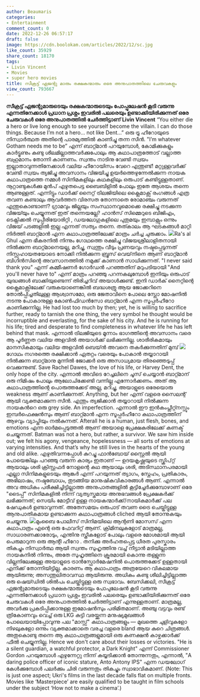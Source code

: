 ```yaml
---
author: Beaumaris
categories:
- Entertainment
comment_count: 0
date: 2022-12-26 06:57:17
draft: false
image: https://cdn.boolokam.com/articles/2022/12/sc.jpg
like_count: 35929
share_count: 18170
tags:
- Livin Vincent
- Movies
- super hero movies
title: സീക്രട്ട് ഏജന്റു മാരും രക്ഷകന്മാരും ഒരേ അനുപാതത്തിലെ ചേരുവകളും
view_count: 793667
---
```


**സീക്രട്ട് ഏജന്റുമാരുടെയും രക്ഷകന്മാരുടെയും പോപ്പുലേഷൻ കൂടി വരുന്നു എന്നതിനേക്കാൾ പ്രധാന പ്രശ്നം ഇവരിൽ പലരെയും ഉണ്ടാക്കിയിരിക്കുന്നത് ഒരേ ചേരുവകൾ ഒരേ അനുപാതത്തിൽ ചേർത്തിട്ടാണ്** **Livin Vincent** “You either die a hero or live long enough to see yourself become the villain. I can do those things. Because I’m not a hero… not like Dent…” ഒരു ട്രൂ ഹീറോയുടെ നിസ്വാർത്ഥത അതിന്റെ പാരമ്യത്തിൽ കാണിച്ചു തന്ന സീൻ. "I’m whatever Gotham needs me to be” എന്ന് ബാറ്റ്മാൻ പറയുമ്പോൾ, കോമിക്കുകളും കാർട്ടൂണും കണ്ടു ശീലമില്ലാത്തവർക്കുപോലും ആ കഥാപാത്രത്തോട് വല്ലാത്ത ബഹുമാനം തോന്നി കാണണം. സ്വന്തം നാടിനു വേണ്ടി സ്വയം ഇല്ലാതാവുന്നതിനേക്കാൾ വലിയ ഹീറോയിസം വേറെ എന്തുണ്ട്! മറ്റുള്ളവർക്ക് വേണ്ടി സ്വയം ത്യജിച്ചു അവസാനം വിജയിച്ചു ഉയർത്തെഴുന്നേൽക്കുന്ന നായക കഥാപാത്രത്തെ നമ്മൾ സിനിമകളിലും കഥകളിലും ഒരുപാട് കണ്ടിട്ടുള്ളതാണ്. നൂറ്റാണ്ടുകൾക്കു മുൻപ് എഴുതപെട്ട ബൈബിളിൽ പോലും ഇതേ ആശയം തന്നെ ആണുള്ളത്. എന്നിട്ടും ഡാർക്ക് നൈറ്റ് ട്രിലജിയിലെ ക്ലൈമാക്സ് രംഗങ്ങൾ എത്ര തവണ കണ്ടാലും ആവർത്തന വിരസത തോന്നാതെ രോമാഞ്ചം വരുന്നത് എന്തുകൊണ്ടാണ്? ഗ്രാമവും ജില്ലയും സംസ്ഥാനവുമൊക്കെ രക്ഷിച്ചു നടക്കുന്ന വിജയ്‍യും ചെയ്യുന്നത് ഇത് തന്നെയല്ലേ? ഹാൻസ് സിമ്മെറുടെ ബിജിഎം, ടെക്നിക്കൽ സുപ്പീരിയോരിറ്റി , ഡയലോഗുകളിലെ പുതുമയും ഇമ്പാക്റ്റും ഒന്നും വിജയ് പടങ്ങളിൽ ഇല്ല എന്നത് സത്യം തന്നെ. തത്കാലം ആ ഘടകങ്ങൾ മാറ്റി നിർത്തി ബാറ്റ്മാൻ എന്ന കഥാപാത്രത്തിലേക്ക് മാത്രം ചർച്ച ചുരുക്കാം. ![](https://cdn.boolokam.com/articles/2022/12/sc.jpg)Ra's al Ghul എന്ന ഭീകരനിൽ നിന്നും ഗോഥത്തെ രക്ഷിച്ചു വിജയശ്രീലാളിതനായി നിൽക്കുന്ന ബാറ്റ്മാനെയല്ല, മറിച്ചു, സ്വന്തും വീടും പ്രണയവും നഷ്ടപ്പെടുന്നത് നിസ്സഹായതയോടെ നോക്കി നിൽക്കുന്ന ബ്രൂസ് വെയ്‌നിനെ ആണ് ബാറ്റ്മാൻ ബിഗിൻസിന്റെ അവസാനത്തിൽ നമുക്ക് കാണാൻ സാധിക്കുന്നത്. "I never said thank you" എന്ന് കമ്മീഷണർ ഗോർഡൻ പറഞ്ഞതിന് മറുപടിയായി "And you'll never have to" എന്ന് മാത്രം പറഞ്ഞു പറന്നകലുമ്പോൾ ഇനിയും ഒരുപാട് യുദ്ധങ്ങൾ ബാക്കിയുണ്ടെന്ന് തിരിച്ചറിവ് അയാൾക്കുണ്ട്. ഇനി ഡാർക് നൈറ്റിന്റെ ക്ലൈമാക്സിലേക്ക് വരുകയാണെങ്കിൽ ബദ്ധശത്രു ആയ ജോക്കറിനെ തോൽപ്പിച്ചതിലുള്ള ആശ്വാസമോ, ഒരു ജേതാവിനെ പോലെ സ്ലോ മോഷനിൽ നടന്നു പോകാനുള്ള കോൺഫിഡൻസോ ബാറ്റ്മാൻ എന്ന സൂപ്പർഹീറോ കാണിക്കുന്നില്ല. He had lost too much by then; yet, he is willing to sacrifice further, ready to tarnish the one thing, the very symbol he thought would be incorruptible and everlasting, for the sake of his city. And he is running for his life; tired and desperate to find completeness in whatever life he has left behind that mask. എന്നാൽ ട്രിലജിയുടെ മൂന്നാം ഭാഗത്തിന്റെ അവസാനം വരെ ആ പൂർണ്ണത വലിയ അളവിൽ അയാൾക്ക്‌ ലഭിക്കുന്നില്ല. ശാരീരികമായും മാനസികമായും വലിയ അളവിൽ ബെയ്ൻ അവനെ തകർക്കുന്നതിന് മുമ്പ് ![](https://cdn.boolokam.com/articles/2022/12/ddadada-1024x577.webp)ഗോഥം നഗരത്തെ രക്ഷിക്കാൻ ഏതറ്റം വരെയും പോകാൻ തയ്യാറായി നിൽക്കുന്ന ബാറ്റ്മാനു മുന്നിൽ ജോക്കർ ഒരു അസാധ്യമായ തിരഞ്ഞെടുപ്പ് വെക്കുന്നുണ്ട്. Save Rachel Dawes, the love of his life, or Harvey Dent, the only hope of the city. എന്നാൽ അവിടെ റേച്ചലിനെ ചൂസ് ചെയ്യാൻ ബാറ്റ്മാന് ഒരു നിമിഷം പോലും ആലോചിക്കേണ്ടി വന്നില്ല എന്നോർക്കണം. അത് ആ കഥാപാത്രത്തിന്റെ പൊരുത്തക്കേട് അല്ല, മറിച്ചു, അയാളുടെ ഒരേയൊരു weakness ആണ് കാണിക്കുന്നത്. Anything, but her എന്ന് വളരെ സൈലന്റ് ആയി വ്യക്തമാക്കുന്ന സീൻ. എന്തും ത്യജിക്കാൻ തയ്യാറായി നിൽക്കുന്ന നായകൻറെ ഒരു grey side. An imperfection. എന്നാൽ ഈ ഇൻകംപ്ലീറ്റ്നസ്സും ഇമ്പർഫെക്ഷൻസും ആണ് ബാറ്റ്മാൻ എന്ന സൂപ്പർഹീറോ കഥാപാത്രത്തിന് ആഴവും വ്യാപ്തിയും നൽകുന്നത്. Afterall he is a human, just flesh, bones, and emotions എന്ന ഓർമപ്പെടുത്തൽ ആണ് അയാളെ പ്രേക്ഷകരിലേക്ക് കണക്ട് ചെയ്യുന്നത്. Batman was not a hero, but rather, a survivor. We saw him inside out; we felt his agony, vengeance, hopelessness — all sorts of emotions at varying intensities. And that’s why he still lives in the hearts of the young and old alike. എഴുതിവന്നപ്പോൾ കുറച്ചു ഫാൻബോയ് സ്റ്റൈൽ ആയി പോയെങ്കിലും പറഞ്ഞു വരുന്ന കാര്യം ഇതാണ് — ഉദയകൃഷ്ണയുടെ സ്ക്രിപ്റ്റ് ആയാലും ശരി ക്രിസ്റ്റഫർ നോളന്റെ കഥ ആയാലും ശരി, അടിസ്ഥാനപരമായി എല്ലാ സിനിമകളുടെയും ആങ്കർ എന്ന് പറയുന്നത് ത്യാഗം, സ്നേഹം, പ്രതികാരം, അഭിലാഷം, നഷ്ടബോധം, തുടങ്ങിയ മാനുഷികവികാരങ്ങൾ ആണ്. എന്നാൽ അവ അധികം പരീക്ഷിച്ചിട്ടില്ലാത്ത അനുപാതങ്ങളിൽ കൂട്ടിച്ചേർക്കുമ്പോഴാണ് ഒരേ "ടൈപ്പ്" സിനിമകളിൽ നിന്ന് വ്യത്യസ്തമായ അനുഭവങ്ങൾ പ്രേക്ഷകർക്ക് ലഭിക്കുന്നത്; സെയിം മോട്ടീവ് ഉള്ള നായകന്മാർക്ക്/നായികമാർക്ക് പല ഷേഡുകൾ ഉണ്ടാവുന്നത്. അതേസമയം ഒരുപാട് തവണ ട്രൈ ചെയ്തിട്ടുള്ള ആനുപാതികമായ ഉണ്ടാക്കുന്ന കഥാപാത്രങ്ങൾ cliched ആയി തോന്നുകയും ചെയ്യുന്നു. ![](https://cdn.boolokam.com/articles/2022/12/wffww.webp)മുംബൈ പോലീസ് സിനിമയിലെ ആന്റണി മോസസ് എന്ന കഥാപാത്രം എന്റെ ഒരു ഫേവറിറ്റ് ആണ്. ക്രിമിനലുകളോട് മാത്രമല്ല, സാധാരണക്കാരോടും, എന്തിനു സ്ത്രീകളോട് പോലും വളരെ മോശമായി ആയി പെരുമാറുന്ന ഒരു ആന്റി ഹീറോ . തനിക്കു അർഹതപ്പെട്ട ധീരത പുരസ്കാരം തികച്ചും നിസ്വാർത്ഥ ആയി സ്വന്തം സുഹൃത്തിനു വച്ച് നീട്ടാൻ മടിയില്ലാത്ത നായകനിൽ നിന്നും, അതേ സുഹൃത്തിനെ ക്രൂരമായി കൊന്നു തള്ളുന്ന വില്ലനിലേക്കുള്ള അയാളുടെ ട്രാൻസ്ഫോർമേഷനിൽ പൊരുത്തക്കേട് ഉള്ളതായി എനിക്ക് തോന്നിയിട്ടില്ല. കാരണം ആ കഥാപാത്രം അത്രയേറെ വികലമായ ആയിരുന്നു; അസന്തുലിതാവസ്ഥ ആയിരുന്നു. അധികം കണ്ടു ശീലിച്ചിട്ടില്ലാത്ത ഒരു ഷെയ്ഡിൽ ശിൽപം ചെയ്തിട്ടുള്ള ഒരു സ്വഭാവം. ബേസിക്കലി, സീക്രട്ട് ഏജന്റുമാരുടെയും രക്ഷകന്മാരുടെയും പോപുലേഷൻ കൂടി വരുന്നു എന്നതിനേക്കാൾ പ്രധാന പ്രശ്നം ഇവരിൽ പലരെയും ഉണ്ടാക്കിയിരിക്കുന്നത് ഒരേ ചേരുവകൾ ഒരേ അനുപാതത്തിൽ ചേർത്തിട്ടാണ് എന്നുള്ളതാണ്. മാത്രമല്ല, അവർക്കു പ്രകടിപ്പിക്കാനുള്ള ഇമോഷൻസും പരിമിതമാണ്. അഞ്ചു വട്ടവും രണ്ട് ത്രികോണവും വെച്ച് ഒരു LKG കുട്ടി വരയ്ക്കുന്ന മനുഷ്യമുഖങ്ങൾ പോലെയായിപ്പോവുന്നു പല "മാസ്സ്" കഥാപാത്രങ്ങളും — മുഖത്തെ ചുളിവുകളോ നിഴലുകളോ ഒന്നും വ്യക്തമാക്കാതെ വരച്ച വളരെ bland ആയ കുറെ ചിത്രങ്ങൾ. അതുകൊണ്ടു തന്നെ ആ കഥാപാത്രങ്ങളുമായി ഒരു കണക്ഷൻ കാഴ്ചക്കാർക്ക് ഫീൽ ചെയ്യുന്നില്ല. Hence we don't care about their losses or victories. "He is a silent guardian, a watchful protector, a Dark Knight" എന്ന് Commissioner Gordon പറയുമ്പോൾ എഴുന്നേറ്റു നിന്ന് കയ്യടിക്കാൻ തോന്നുന്നതും, എന്നാൽ, "A daring police officer of iconic stature, Anto Antony IPS" എന്ന ഡയലോഗ് കേൾക്കുമ്പോൾ പലർക്കും ചിരി വരുന്നതും തികച്ചും സ്വാഭാവികമാണ്. (Note: This is just one aspect; Ukri's films in the last decade falls flat on multiple fronts. Movies like ‘Masterpiece’ are easily qualified to be taught in film schools under the subject ‘How not to make a cinema’.)